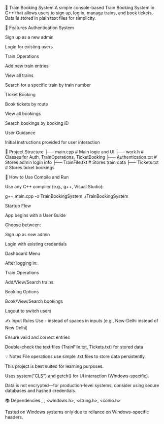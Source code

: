 🚆 Train Booking System
A simple console-based Train Booking System in C++ that allows users to sign up, log in, manage trains, and book tickets. Data is stored in plain text files for simplicity.

📌 Features
Authentication System

Sign up as a new admin

Login for existing users

Train Operations

Add new train entries

View all trains

Search for a specific train by train number

Ticket Booking

Book tickets by route

View all bookings

Search bookings by booking ID

User Guidance

Initial instructions provided for user interaction

🧱 Project Structure
├── main.cpp        # Main logic and UI
├── work.h          # Classes for Auth, TrainOperations, TicketBooking
├── Authentication.txt  # Stores admin login info
├── TrainFile.txt       # Stores train data
├── Tickets.txt         # Stores ticket bookings

🧾 How to Use
Compile and Run

Use any C++ compiler (e.g., g++, Visual Studio):


g++ main.cpp -o TrainBookingSystem
./TrainBookingSystem

Startup Flow

App begins with a User Guide

Choose between:

Sign up as new admin

Login with existing credentials

Dashboard Menu

After logging in:

Train Operations

Add/View/Search trains

Booking Options

Book/View/Search bookings

Logout to switch users

✍️ Input Rules
Use - instead of spaces in inputs (e.g., New-Delhi instead of New Delhi)

Ensure valid and correct entries

Double-check the text files (TrainFile.txt, Tickets.txt) for stored data

💡 Notes
File operations use simple .txt files to store data persistently.

This project is best suited for learning purposes.

Uses system("CLS") and getch() for UI interaction (Windows-specific).

Data is not encrypted—for production-level systems, consider using secure databases and hashed credentials.

📚 Dependencies
<iostream>, <fstream>, <windows.h>, <string.h>, <conio.h>

Tested on Windows systems only due to reliance on Windows-specific headers.
